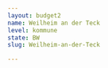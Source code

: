 ```yaml
---
layout: budget2
name: Weilheim an der Teck
level: kommune
state: BW
slug: Weilheim-an-der-Teck

---
```




